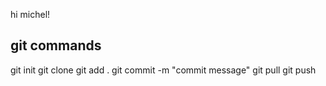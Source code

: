 hi michel!

## git commands

git init
git clone
git add .
git commit -m "commit message"
git pull
git push
